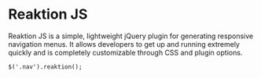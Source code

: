 Reaktion JS
========

Reaktion JS is a simple, lightweight jQuery plugin for generating responsive navigation menus. It allows developers to get up and running extremely quickly and is completely customizable through CSS and plugin options.

```$('.nav').reaktion();```
